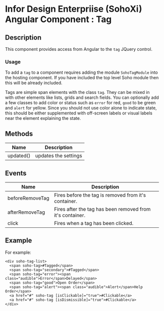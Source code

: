# Infor Design Enterpriise (SohoXi) Angular Component : Tag

## Description

This component provides access from Angular to the `tag` JQuery control.

### Usage

To add a `tag` to a component requires adding the module `SohoTagModule` into the hosting component. If you 
have included the top level Soho module then this will be already included.

Tags are simple span elements with the class `tag`. They can be mixed in with other elements like lists, grids and search fields. You can optionally add a few classes to add color or status such as `error` for red, `good` to be green and `alert` for yellow. Since you should not use color alone to indicate state, this should be either supplemented with off-screen labels or visual labels near the element explaining the state.
 
## Methods

| Name | Description |
| --- | --- |
| updated() | updates the settings |

## Events

| Name | Description |
| --- | --- |
| beforeRemoveTag | Fires before the tag is removed from it's container. |
| afterRemoveTag | Fires after the tag has been removed from it's container. |
| click | Fires when a tag has been clicked. |

## Example

For example:
```angular2html
<div soho-tag-list>
  <span soho-tag>#Tagged</span>
  <span soho-tag="secondary">#Tagged</span>
  <span soho-tag="error"><span class="audible">Error</span>Delayed</span>
  <span soho-tag="good">Open Order</span>
  <span soho-tag="alert"><span class="audible">Alert</span>Help Order</span>
  <a href="#" soho-tag [isClickable]="true">#Clickable</a>
  <a href="#" soho-tag [isDismissible]="true">#Clickable</a>
</div>
```


